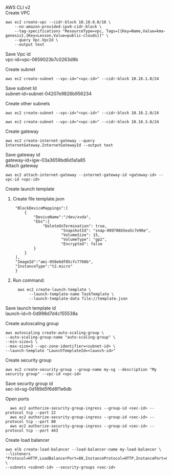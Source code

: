 AWS CLI v2 \
Create VPC

    aws ec2 create-vpc --cidr-block 10.10.0.0/18 \
        --no-amazon-provided-ipv6-cidr-block \
        --tag-specifications "ResourceType=vpc, Tags=[{Key=Name,Value=kma-genesis},{Key=Lesson,Value=public-clouds}]" \
        --query Vpc.VpcId \
        --output text

Save Vpc id \
vpc-id=vpc-0659023b7c0263d9b

Create subnet

    aws ec2 create-subnet --vpc-id="<vpc-id>" --cidr-block 10.10.1.0/24

Save subnet Id \
subnet-id=subnet-04207e9826b956234

Create other subnets

    aws ec2 create-subnet --vpc-id="<vpc-id>" --cidr-block 10.10.2.0/24

    aws ec2 create-subnet --vpc-id="<vpc-id>" --cidr-block 10.10.3.0/24

Create gateway

    aws ec2 create-internet-gateway --query InternetGateway.InternetGatewayId --output text

Save gateway id \
gateway-id=igw-03a3659bd6d1a1a85 \
Attach gateway 

    aws ec2 attach-internet-gateway --internet-gateway-id <gateway-id> --vpc-id <vpc-id>

Create launch template
1. Create file template.json
    
        "BlockDeviceMappings":[
            {
                "DeviceName":"/dev/xvda",
                "Ebs":{
                    "DeleteOnTermination": true,
                            "SnapshotId": "snap-089786b5ea5c7e96e",
                            "VolumeSize": 15,
                            "VolumeType": "gp2",
                            "Encrypted": false
                }
            }
        ],
        "ImageId":"ami-058e6df85cfc7760b",
        "InstanceType":"t2.micro"
        }

2. Run command:

         aws ec2 create-launch-template \
              --launch-template-name TaskTemplate \
              --launch-template-data file://template.json

Save launch template id \
launch-id=lt-0d998d7d4c155538a

Create autoscaling group

    aws autoscaling create-auto-scaling-group \
    --auto-scaling-group-name "auto-scaling-group" \
    --min-size=1 \
    --max-size=3 --vpc-zone-identifier=<subnet-id> \
    --launch-template "LaunchTemplateId=<launch-id>"

Create security group

    aws ec2 create-security-group --group-name my-sg --description "My security group" --vpc-id <vpc-id>

Save security group id \
sec-id=sg-0d189d5f6d6f1e6db

Open ports
```
  aws ec2 authorize-security-group-ingress --group-id <sec-id> --protocol tcp --port 22
  aws ec2 authorize-security-group-ingress --group-id <sec-id> --protocol tcp --port 80
  aws ec2 authorize-security-group-ingress --group-id <sec-id> --protocol tcp --port 443
```

Create load balancer

    aws elb create-load-balancer --load-balancer-name my-load-balancer \
    --listeners "Protocol=HTTP,LoadBalancerPort=80,InstanceProtocol=HTTP,InstancePort=80" \
    --subnets <subnet-id> --security-groups <sec-id>


